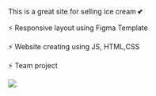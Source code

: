 This is a great site for selling ice cream 💕

⚡ Responsive layout using Figma Template

⚡ Website creating using JS, HTML,СSS

⚡ Team project

![](https://media.giphy.com/media/3HxJ2vnkGrM9a2W5X6/giphy.gif)
